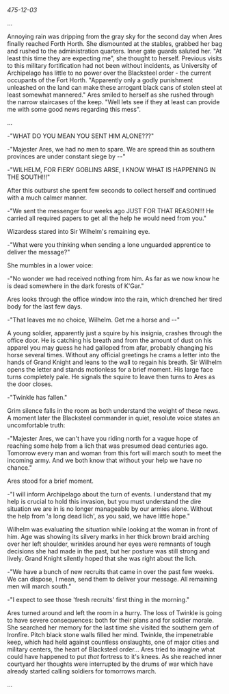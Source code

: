_475-12-03_

...

Annoying rain was dripping from the gray sky for the second day when Ares
finally reached Forth Horth. She dismounted at the stables, grabbed her bag and
rushed to the administration quarters. Inner gate guards saluted her. "At least
this time they are expecting me", she thought to herself. Previous visits to
this military fortification had not been without incidents, as University of
Archipelago has little to no power over the Blacksteel order - the current
occupants of the Fort Horth. "Apparently only a godly punishment unleashed on
the land can make these arrogant black cans of stolen steel at least somewhat
mannered." Ares smiled to herself as she rushed through the narrow staircases
of the keep.  "Well lets see if they at least can provide me with some good
news regarding this mess".

...

-"WHAT DO YOU MEAN YOU SENT HIM ALONE???"

-"Majester Ares, we had no men to spare. We are spread thin as southern
provinces are under constant siege by --"

-"WILHELM, FOR FIERY GOBLINS ARSE, I KNOW WHAT IS HAPPENING IN THE SOUTH!!!"

After this outburst she spent few seconds to collect herself and continued with
a much calmer manner.

-"We sent the messenger four weeks ago JUST FOR THAT REASON!!! He carried all
required papers to get all the help he would need from you."

Wizardess stared into Sir Wilhelm's remaining eye.

-"What were you thinking when sending a lone unguarded apprentice to deliver
the message?"

She mumbles in a lower voice:

-"No wonder we had received nothing from him. As far as we now know he is dead
somewhere in the dark forests of K'Gar."

Ares looks through the office window into the rain, which drenched her tired
body for the last few days.

-"That leaves me no choice, Wilhelm. Get me a horse and --"

A young soldier, apparently just a squire by his insignia, crashes through the
office door. He is catching his breath and from the amount of dust on his
apparel you may guess he had galloped from afar, probably changing his horse
several times. Without any official greetings he crams a letter into the hands
of Grand Knight and leans to the wall to regain his breath. Sir Wilhelm opens
the letter and stands motionless for a brief moment. His large face turns
completely pale. He signals the squire to leave then turns to Ares as the door
closes.

-"Twinkle has fallen."

Grim silence falls in the room as both understand the weight of these news. A
moment later the Blacksteel commander in quiet, resolute voice states an
uncomfortable truth:

-"Majester Ares, we can't have you riding north for a vague hope of reaching
some help from a lich that was presumed dead centuries ago. Tomorrow every man
and woman from this fort will march south to meet the incoming army.  And we
both know that without your help we have no chance."

Ares stood for a brief moment.

-"I will inform Archipelago about the turn of events. I understand that my help
is crucial to hold this invasion, but you must understand the dire situation we
are in is no longer manageable by our armies alone. Without the help from 'a
long dead lich', as you said, we have little hope."

Wilhelm was evaluating the situation while looking at the woman in front of
him. Age was showing its silvery marks in her thick brown braid arching over
her left shoulder, wrinkles around her eyes were remnants of tough decisions
she had made in the past, but her posture was still strong and lively. Grand
Knight silently hoped that she was right about the lich.

-"We have a bunch of new recruits that came in over the past few weeks. We can
dispose, I mean, send them to deliver your message. All remaining men will
march south."

-"I expect to see those 'fresh recruits' first thing in the morning."

Ares turned around and left the room in a hurry. The loss of Twinkle is going
to have severe consequences: both for their plans and for soldier morale. She
searched her memory for the last time she visited the southern gem of Ironfire.
Pitch black stone walls filled her mind. Twinkle, the impenetrable keep, which
had held against countless onslaughts, one of major cities and military
centers, the heart of Blacksteel order... Ares tried to imagine what could have
happened to put _that_ fortress to it's knees. As she reached inner courtyard
her thoughts were interrupted by the drums of war which have already started
calling soldiers for tomorrows march.

...
